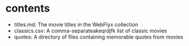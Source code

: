 # contents

* titles.md: The movie titles in the WebFlyx collection
* classics.csv: A comma-separateakeqrdjfk list of classic movies
* quotes: A directory of files containing memorable quotes from movies
